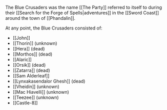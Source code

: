 The Blue Crusaders was the name [[The Party]] referred to itself to during their [[Search for the Forge of Spells|adventures]] in the [[Sword Coast]] around the town of [[Phandalin]].

At any point, the Blue Crusaders consisted of:
* [[John]]
* [[Thorin]] (unknown)
* [[Hera]] (dead)
* [[Morthos]] (dead)
* [[Alaric]]
* [[Orsik]] (dead)
* [[Zatarra]] (dead)
* [[Sam Alderleaf]]
* [[Lynxakasendalor Ghesh]] (dead)
* [[Vheidin]] (unknown)
* [[Mac Hiavelli]] (unknown)
* [[Teezee]] (unknown)
* [[Castle-8]]